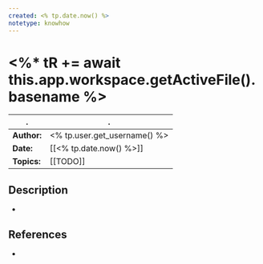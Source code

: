 ```yaml
---
created: <% tp.date.now() %>
notetype: knowhow
---
```


# <%* tR += await this.app.workspace.getActiveFile().basename %>
| .                 | .                                                        |
| ----------------- | -------------------------------------------------------- |
| **Author:**       | <% tp.user.get_username() %>                             |
| **Date:**         | [[<% tp.date.now() %>]]                                  |
| **Topics:**       | [[TODO]]                                                 |

## Description
- 

## References
- 

